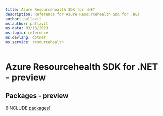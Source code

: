 ```yaml
---
title: Azure Resourcehealth SDK for .NET
description: Reference for Azure Resourcehealth SDK for .NET
author: pallavit
ms.author: pallavit
ms.data: 03/13/2023
ms.topic: reference
ms.devlang: dotnet
ms.service: resourcehealth
---
```

# Azure Resourcehealth SDK for .NET - preview
## Packages - preview
[!INCLUDE [packages](resourcehealth-index.md)]